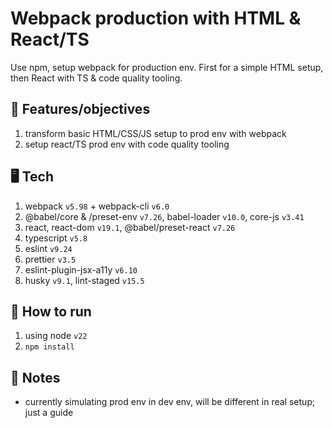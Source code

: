 # Webpack production with HTML & React/TS

Use npm, setup webpack for production env. First for a simple HTML setup, then React with TS & code quality tooling.

## 🏁 Features/objectives

1. transform basic HTML/CSS/JS setup to prod env with webpack
2. setup react/TS prod env with code quality tooling

## 🖥️ Tech

1. webpack `v5.98` + webpack-cli `v6.0`
2. @babel/core & /preset-env `v7.26`, babel-loader `v10.0`, core-js `v3.41`
3. react, react-dom `v19.1`, @babel/preset-react `v7.26`
4. typescript `v5.8`
5. eslint `v9.24`
6. prettier `v3.5`
7. eslint-plugin-jsx-a11y `v6.10`
8. husky `v9.1`, lint-staged `v15.5`

## 🚀 How to run

1. using node `v22`
2. `npm install`

## 📝 Notes

- currently simulating prod env in dev env, will be different in real setup; just a guide
